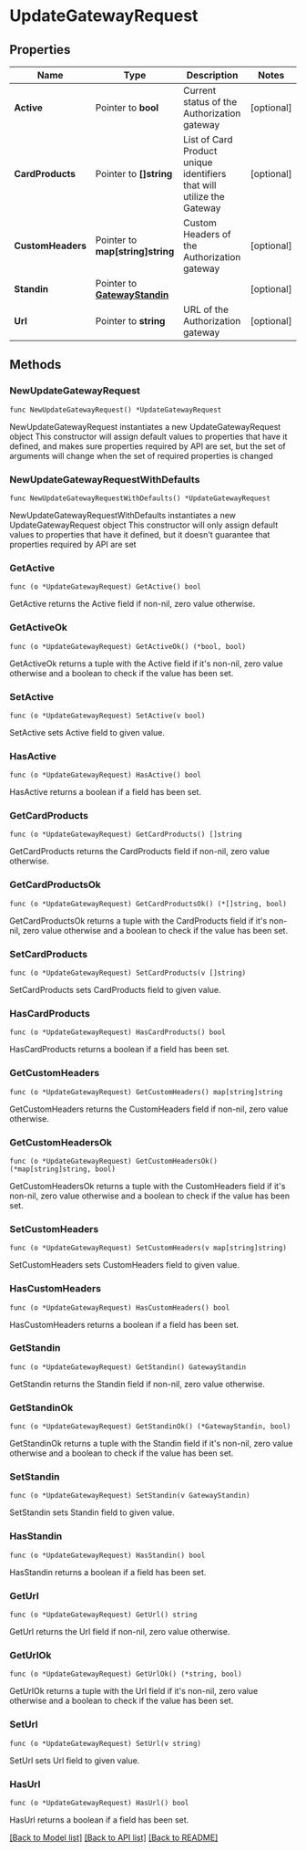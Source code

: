 # UpdateGatewayRequest

## Properties

Name | Type | Description | Notes
------------ | ------------- | ------------- | -------------
**Active** | Pointer to **bool** | Current status of the Authorization gateway | [optional] 
**CardProducts** | Pointer to **[]string** | List of Card Product unique identifiers that will utilize the Gateway | [optional] 
**CustomHeaders** | Pointer to **map[string]string** | Custom Headers of the Authorization gateway | [optional] 
**Standin** | Pointer to [**GatewayStandin**](GatewayStandin.md) |  | [optional] 
**Url** | Pointer to **string** | URL of the Authorization gateway | [optional] 

## Methods

### NewUpdateGatewayRequest

`func NewUpdateGatewayRequest() *UpdateGatewayRequest`

NewUpdateGatewayRequest instantiates a new UpdateGatewayRequest object
This constructor will assign default values to properties that have it defined,
and makes sure properties required by API are set, but the set of arguments
will change when the set of required properties is changed

### NewUpdateGatewayRequestWithDefaults

`func NewUpdateGatewayRequestWithDefaults() *UpdateGatewayRequest`

NewUpdateGatewayRequestWithDefaults instantiates a new UpdateGatewayRequest object
This constructor will only assign default values to properties that have it defined,
but it doesn't guarantee that properties required by API are set

### GetActive

`func (o *UpdateGatewayRequest) GetActive() bool`

GetActive returns the Active field if non-nil, zero value otherwise.

### GetActiveOk

`func (o *UpdateGatewayRequest) GetActiveOk() (*bool, bool)`

GetActiveOk returns a tuple with the Active field if it's non-nil, zero value otherwise
and a boolean to check if the value has been set.

### SetActive

`func (o *UpdateGatewayRequest) SetActive(v bool)`

SetActive sets Active field to given value.

### HasActive

`func (o *UpdateGatewayRequest) HasActive() bool`

HasActive returns a boolean if a field has been set.

### GetCardProducts

`func (o *UpdateGatewayRequest) GetCardProducts() []string`

GetCardProducts returns the CardProducts field if non-nil, zero value otherwise.

### GetCardProductsOk

`func (o *UpdateGatewayRequest) GetCardProductsOk() (*[]string, bool)`

GetCardProductsOk returns a tuple with the CardProducts field if it's non-nil, zero value otherwise
and a boolean to check if the value has been set.

### SetCardProducts

`func (o *UpdateGatewayRequest) SetCardProducts(v []string)`

SetCardProducts sets CardProducts field to given value.

### HasCardProducts

`func (o *UpdateGatewayRequest) HasCardProducts() bool`

HasCardProducts returns a boolean if a field has been set.

### GetCustomHeaders

`func (o *UpdateGatewayRequest) GetCustomHeaders() map[string]string`

GetCustomHeaders returns the CustomHeaders field if non-nil, zero value otherwise.

### GetCustomHeadersOk

`func (o *UpdateGatewayRequest) GetCustomHeadersOk() (*map[string]string, bool)`

GetCustomHeadersOk returns a tuple with the CustomHeaders field if it's non-nil, zero value otherwise
and a boolean to check if the value has been set.

### SetCustomHeaders

`func (o *UpdateGatewayRequest) SetCustomHeaders(v map[string]string)`

SetCustomHeaders sets CustomHeaders field to given value.

### HasCustomHeaders

`func (o *UpdateGatewayRequest) HasCustomHeaders() bool`

HasCustomHeaders returns a boolean if a field has been set.

### GetStandin

`func (o *UpdateGatewayRequest) GetStandin() GatewayStandin`

GetStandin returns the Standin field if non-nil, zero value otherwise.

### GetStandinOk

`func (o *UpdateGatewayRequest) GetStandinOk() (*GatewayStandin, bool)`

GetStandinOk returns a tuple with the Standin field if it's non-nil, zero value otherwise
and a boolean to check if the value has been set.

### SetStandin

`func (o *UpdateGatewayRequest) SetStandin(v GatewayStandin)`

SetStandin sets Standin field to given value.

### HasStandin

`func (o *UpdateGatewayRequest) HasStandin() bool`

HasStandin returns a boolean if a field has been set.

### GetUrl

`func (o *UpdateGatewayRequest) GetUrl() string`

GetUrl returns the Url field if non-nil, zero value otherwise.

### GetUrlOk

`func (o *UpdateGatewayRequest) GetUrlOk() (*string, bool)`

GetUrlOk returns a tuple with the Url field if it's non-nil, zero value otherwise
and a boolean to check if the value has been set.

### SetUrl

`func (o *UpdateGatewayRequest) SetUrl(v string)`

SetUrl sets Url field to given value.

### HasUrl

`func (o *UpdateGatewayRequest) HasUrl() bool`

HasUrl returns a boolean if a field has been set.


[[Back to Model list]](../README.md#documentation-for-models) [[Back to API list]](../README.md#documentation-for-api-endpoints) [[Back to README]](../README.md)


